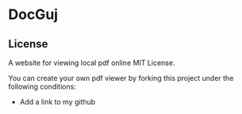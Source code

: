 # DocGuj

## License
A website for viewing local pdf online
MIT License.

You can create your own pdf viewer by forking this project under the following conditions:

- Add a link to my github
